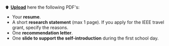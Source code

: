 :arrow_up: [**Upload**](https://help.github.com/articles/adding-a-file-to-a-repository) here the following PDF's:
- Your **resume**.
- A short **research statement** (max 1 page). If you apply for the IEEE travel grant, specify the reasons.
- One **recommendation letter**.
- One **slide to support the self-introduction** during the first school day.
